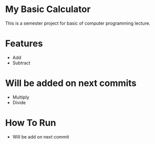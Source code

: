 # My Basic Calculator
This is a semester project for basic of computer programming lecture.

# Features
* Add
* Subtract

# Will be added on next commits

* Multiply
* Divide

# How To Run
* Will be add on next commit
